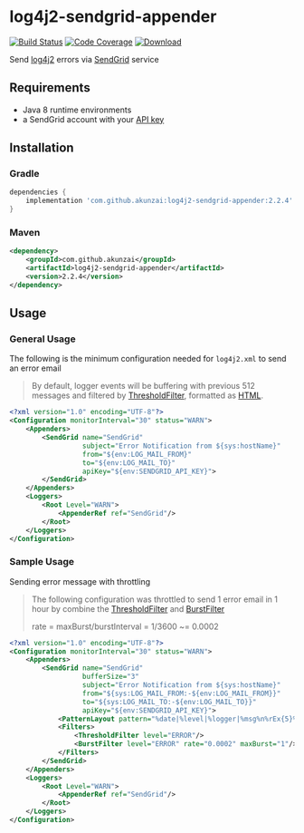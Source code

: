 # log4j2-sendgrid-appender

[![Build Status][ci-badge]][ci] [![Code Coverage][codecov-badge]][codecov] [![Download][maven-badge]][maven]

[ci]: https://github.com/akunzai/log4j2-sendgrid-appender/actions?query=workflow%3ACI

[ci-badge]: https://github.com/akunzai/log4j2-sendgrid-appender/workflows/CI/badge.svg

[codecov]: https://codecov.io/gh/akunzai/log4j2-sendgrid-appender

[codecov-badge]: https://codecov.io/gh/akunzai/log4j2-sendgrid-appender/branch/main/graph/badge.svg?token=RDIFA6DTUZ

[maven]: https://search.maven.org/artifact/com.github.akunzai/log4j2-sendgrid-appender

[maven-badge]: https://img.shields.io/maven-central/v/com.github.akunzai/log4j2-sendgrid-appender.svg

Send [log4j2](https://logging.apache.org/log4j/2.x/) errors via [SendGrid](https://sendgrid.com) service

## Requirements

- Java 8 runtime environments
- a SendGrid account with your [API key](https://app.sendgrid.com/settings/api_keys)

## Installation

### Gradle

```groovy
dependencies {
    implementation 'com.github.akunzai:log4j2-sendgrid-appender:2.2.4'
}
```

### Maven

```xml
<dependency>
    <groupId>com.github.akunzai</groupId>
    <artifactId>log4j2-sendgrid-appender</artifactId>
    <version>2.2.4</version>
</dependency>
```

## Usage

### General Usage

The following is the minimum configuration needed for `log4j2.xml` to send an error email

> By default, logger events will be buffering with previous 512 messages and filtered by [ThresholdFilter](https://logging.apache.org/log4j/2.x/manual/filters.html#ThresholdFilter), formatted as [HTML](https://logging.apache.org/log4j/2.x/manual/layouts.html#HTMLLayout).

```xml
<?xml version="1.0" encoding="UTF-8"?>
<Configuration monitorInterval="30" status="WARN">
    <Appenders>
        <SendGrid name="SendGrid"
                  subject="Error Notification from ${sys:hostName}"
                  from="${env:LOG_MAIL_FROM}"
                  to="${env:LOG_MAIL_TO}"
                  apiKey="${env:SENDGRID_API_KEY}">
        </SendGrid>
    </Appenders>
    <Loggers>
        <Root Level="WARN">
            <AppenderRef ref="SendGrid"/>
        </Root>
    </Loggers>
</Configuration>
```

### Sample Usage

Sending error message with throttling

> The following configuration was throttled to send 1 error email in 1 hour by combine the [ThresholdFilter](https://logging.apache.org/log4j/2.x/manual/filters.html#ThresholdFilter) and [BurstFilter](https://logging.apache.org/log4j/2.x/manual/filters.html#BurstFilter)
>
> rate = maxBurst/burstInterval = 1/3600 ~= 0.0002

```xml
<?xml version="1.0" encoding="UTF-8"?>
<Configuration monitorInterval="30" status="WARN">
    <Appenders>
        <SendGrid name="SendGrid"
                  bufferSize="3"
                  subject="Error Notification from ${sys:hostName}"
                  from="${sys:LOG_MAIL_FROM:-${env:LOG_MAIL_FROM}}"
                  to="${sys:LOG_MAIL_TO:-${env:LOG_MAIL_TO}}"
                  apiKey="${env:SENDGRID_API_KEY}">
            <PatternLayout pattern="%date|%level|%logger|%msg%n%rEx{5}%n"/>
            <Filters>
                <ThresholdFilter level="ERROR"/>
                <BurstFilter level="ERROR" rate="0.0002" maxBurst="1"/>
            </Filters>
        </SendGrid>
    </Appenders>
    <Loggers>
        <Root Level="WARN">
            <AppenderRef ref="SendGrid"/>
        </Root>
    </Loggers>
</Configuration>
```
